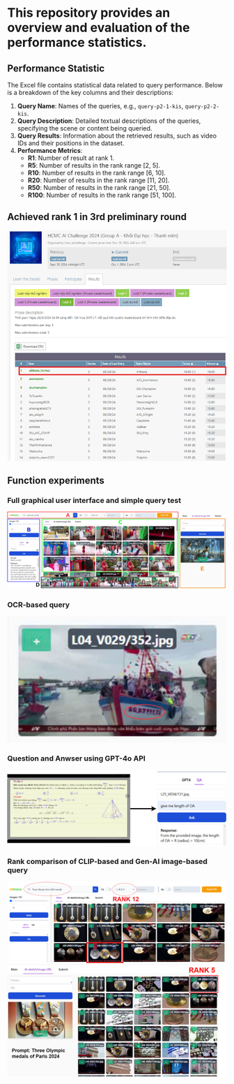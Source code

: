 # This repository provides an overview and evaluation of the performance statistics.

## Performance Statistic

The Excel file contains statistical data related to query performance. Below is a breakdown of the key columns and their descriptions:

1. **Query Name**: Names of the queries, e.g., `query-p2-1-kis`, `query-p2-2-kis`.
2. **Query Description**: Detailed textual descriptions of the queries, specifying the scene or content being queried.
3. **Query Results**: Information about the retrieved results, such as video IDs and their positions in the dataset.
4. **Performance Metrics**:
   - **R1**: Number of result at rank 1.
   - **R5**: Number of results in the rank range [2, 5].
   - **R10**: Number of results in the rank range [6, 10].
   - **R20**: Number of results in the rank range [11, 20].
   - **R50**: Number of results in the rank range [21, 50].
   - **R100**: Number of results in the rank range [51, 100].
     
## Achieved rank 1 in 3rd preliminary round
![achieve](images/Rank_1_in_3rd_preliminary_round.png)

## Function experiments

### Full graphical user interface and simple query test
![Graphical User Interface](images/UI.drawio.png)
### OCR-based query
![OCR-based query](images/OCR.jpg)
### Question and Anwser using GPT-4o API
![Question and Anwser](images/QA_Test.png)
### Rank comparison of CLIP-based and Gen-AI image-based query
![Compare 1](images/MedalCLIP.png)
![Compare 2](images/medalgenAI.png)





    
